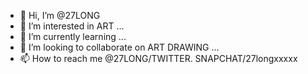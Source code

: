 - 👋 Hi, I’m @27LONG
- 👀 I’m interested in ART ...
- 🌱 I’m currently learning ...
- 💞️ I’m looking to collaborate on ART DRAWING ...
- 📫 How to reach me @27LONG/TWITTER.      SNAPCHAT/27longxxxxx

<!---
27LONG/27LONG is a ✨ special ✨ repository because its `README.md` (this file) appears on your GitHub profile.
You can click the Preview link to take a look at your changes.
--->
